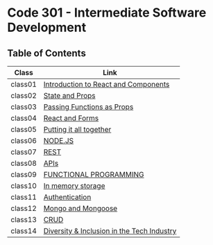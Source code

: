 # Code 301 - Intermediate Software Development

## Table of Contents

| Class  | Link                                                            |
|-----------| ----------------------------------------------------------------|
|class01 |[Introduction to React and Components](https://en-zuh.github.io/Reading-notes/301/class01)|
|class02 |[State and Props](https://en-zuh.github.io/Reading-notes/301/class02)|
|class03 |[Passing Functions as Props](https://en-zuh.github.io/Reading-notes/301/class03)|
|class04 |[React and Forms](https://en-zuh.github.io/Reading-notes/301/class04)|
|class05 |[Putting it all together](https://en-zuh.github.io/Reading-notes/301/class05)|
|class06 |[NODE.JS](https://en-zuh.github.io/Reading-notes/301/class06)|
|class07 |[REST](https://en-zuh.github.io/Reading-notes/301/class07)|
|class08 |[APIs](https://en-zuh.github.io/Reading-notes/301/class08)|
|class09 |[FUNCTIONAL PROGRAMMING](https://en-zuh.github.io/Reading-notes/301/class09)|
|class10 |[In memory storage](https://en-zuh.github.io/Reading-notes/301/class10)|
|class11 |[Authentication](https://en-zuh.github.io/Reading-notes/301/class11)|
|class12 |[Mongo and Mongoose](https://en-zuh.github.io/Reading-notes/301/class12)|
|class13 |[CRUD](https://en-zuh.github.io/Reading-notes/301/class13)|
|class14 |[Diversity & Inclusion in the Tech Industry](https://en-zuh.github.io/Reading-notes/301/class14)|
